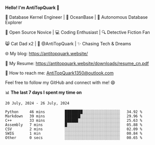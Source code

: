 
**Hello! I'm AntiTopQuark 👋**

🔧 Database Kernel Engineer | 🌊 OceanBase | 🤖 Autonomous Database Explorer

🌱 Open Source Novice | 💻 Coding Enthusiast | 🔍 Detective Fiction Fan

😸 Cat Dad x2 | 🎉 @AntiTopQuark | ✨ Chasing Tech & Dreams

🌐 My blog: https://antitopquark.website/

📄 My Resume: https://antitopquark.website/downloads/resume_cn.pdf

📧 How to reach me: AntiTopQuark1350@outlook.com

Feel free to follow my GitHub and connect with me! 😄

📊 **The last 7 days I spent my time on** 

<!--START_SECTION:waka-->
```text
20 July, 2024 - 26 July, 2024

Python     46 mins         ████████░░░░░░░░░░░░░░░░░   34.92 % 
Markdown   39 mins         ███████░░░░░░░░░░░░░░░░░░   29.96 % 
C++        33 mins         ██████░░░░░░░░░░░░░░░░░░░   25.63 % 
Assembly   7 mins          █░░░░░░░░░░░░░░░░░░░░░░░░   05.88 % 
CSV        2 mins          ░░░░░░░░░░░░░░░░░░░░░░░░░   02.09 % 
SWIG       1 min           ░░░░░░░░░░░░░░░░░░░░░░░░░   00.84 % 
Other      0 secs          ░░░░░░░░░░░░░░░░░░░░░░░░░   00.65 %
```
<!--END_SECTION:waka-->


